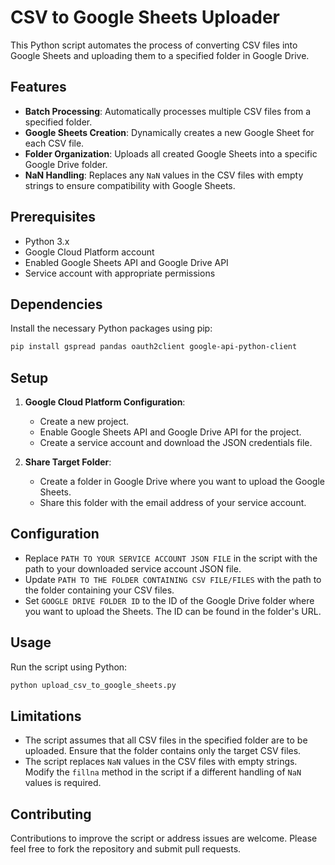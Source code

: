 
# CSV to Google Sheets Uploader

This Python script automates the process of converting CSV files into Google Sheets and uploading them to a specified folder in Google Drive.

## Features

- **Batch Processing**: Automatically processes multiple CSV files from a specified folder.
- **Google Sheets Creation**: Dynamically creates a new Google Sheet for each CSV file.
- **Folder Organization**: Uploads all created Google Sheets into a specific Google Drive folder.
- **NaN Handling**: Replaces any `NaN` values in the CSV files with empty strings to ensure compatibility with Google Sheets.

## Prerequisites

- Python 3.x
- Google Cloud Platform account
- Enabled Google Sheets API and Google Drive API
- Service account with appropriate permissions

## Dependencies

Install the necessary Python packages using pip:

```bash
pip install gspread pandas oauth2client google-api-python-client
```

## Setup

1. **Google Cloud Platform Configuration**:
   - Create a new project.
   - Enable Google Sheets API and Google Drive API for the project.
   - Create a service account and download the JSON credentials file.

2. **Share Target Folder**:
   - Create a folder in Google Drive where you want to upload the Google Sheets.
   - Share this folder with the email address of your service account.

## Configuration

- Replace `PATH TO YOUR SERVICE ACCOUNT JSON FILE` in the script with the path to your downloaded service account JSON file.
- Update `PATH TO THE FOLDER CONTAINING CSV FILE/FILES` with the path to the folder containing your CSV files.
- Set `GOOGLE DRIVE FOLDER ID` to the ID of the Google Drive folder where you want to upload the Sheets. The ID can be found in the folder's URL.

## Usage

Run the script using Python:

```bash
python upload_csv_to_google_sheets.py
```

## Limitations

- The script assumes that all CSV files in the specified folder are to be uploaded. Ensure that the folder contains only the target CSV files.
- The script replaces `NaN` values in the CSV files with empty strings. Modify the `fillna` method in the script if a different handling of `NaN` values is required.

## Contributing

Contributions to improve the script or address issues are welcome. Please feel free to fork the repository and submit pull requests.
